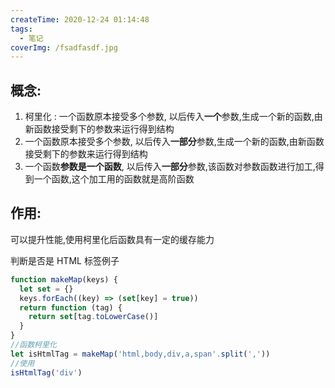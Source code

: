 ```yaml
---
createTime: 2020-12-24 01:14:48
tags:
  - 笔记
coverImg: /fsadfasdf.jpg
---
```


## 概念:

1. 柯里化 : 一个函数原本接受多个参数, 以后传入**一个**参数,生成一个新的函数,由新函数接受剩下的参数来运行得到结构
2. 一个函数原本接受多个参数, 以后传入**一部分**参数,生成一个新的函数,由新函数接受剩下的参数来运行得到结构
3. 一个函数**参数是一个函数**, 以后传入**一部分**参数,该函数对参数函数进行加工,得到一个函数,这个加工用的函数就是高阶函数

## 作用:

可以提升性能,使用柯里化后函数具有一定的缓存能力

判断是否是 HTML 标签例子

```js
function makeMap(keys) {
  let set = {}
  keys.forEach((key) => (set[key] = true))
  return function (tag) {
    return set[tag.toLowerCase()]
  }
}
//函数柯里化
let isHtmlTag = makeMap('html,body,div,a,span'.split(','))
//使用
isHtmlTag('div')
```
